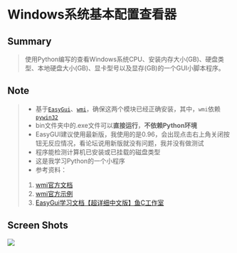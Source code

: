 # Windows系统基本配置查看器
## Summary
>使用Python编写的查看Windows系统CPU、安装内存大小(GB)、硬盘类型、本地硬盘大小(GB)、显卡型号以及显存(GB)的一个GUI小脚本程序。
## Note
> * 基于[`EasyGui`](http://easygui.sourceforge.net/)、[`wmi`](https://pypi.python.org/pypi/WMI)，确保这两个模块已经正确安装，其中，`wmi`依赖[`pywin32`](https://github.com/mhammond/pywin32/releases)
> * bin文件夹中的.exe文件可以**直接运行**，**不依赖Python环境**
> * EasyGUI建议使用最新版，我使用的是0.96，会出现点击右上角关闭按钮无反应情况，看论坛说用新版就没有问题，我并没有做测试
> * 程序能检测计算机已安装或已挂载的磁盘类型
> * 这是我学习Python的一个小程序
> * 参考资料：
> 1. [wmi官方文档](http://timgolden.me.uk/python/wmi/tutorial.html)
> 2. [wmi官方示例](http://timgolden.me.uk/python/wmi/cookbook.html)
> 3. [EasyGui学习文档【超详细中文版】鱼C工作室](http://bbs.fishc.com/thread-46069-1-1.html)
## Screen Shots
![](http://xxx.fishc.com/album/201802/01/000417pxdsd99xyy0lrd7l.png)
